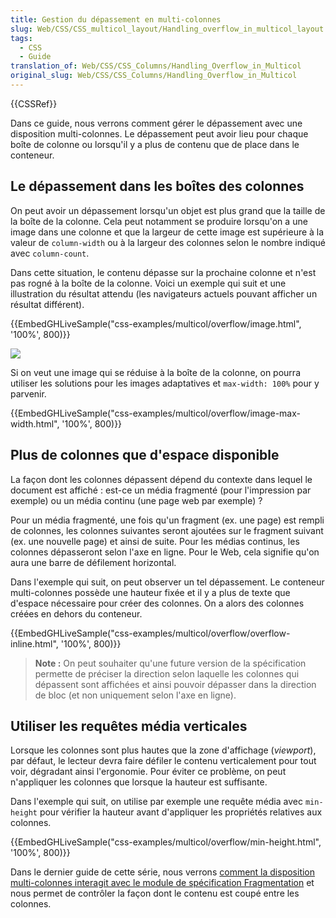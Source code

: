 ```yaml
---
title: Gestion du dépassement en multi-colonnes
slug: Web/CSS/CSS_multicol_layout/Handling_overflow_in_multicol_layout
tags:
  - CSS
  - Guide
translation_of: Web/CSS/CSS_Columns/Handling_Overflow_in_Multicol
original_slug: Web/CSS/CSS_Columns/Handling_Overflow_in_Multicol
---
```


{{CSSRef}}

Dans ce guide, nous verrons comment gérer le dépassement avec une disposition multi-colonnes. Le dépassement peut avoir lieu pour chaque boîte de colonne ou lorsqu'il y a plus de contenu que de place dans le conteneur.

## Le dépassement dans les boîtes des colonnes

On peut avoir un dépassement lorsqu'un objet est plus grand que la taille de la boîte de la colonne. Cela peut notamment se produire lorsqu'on a une image dans une colonne et que la largeur de cette image est supérieure à la valeur de `column-width` ou à la largeur des colonnes selon le nombre indiqué avec `column-count`.

Dans cette situation, le contenu dépasse sur la prochaine colonne et n'est pas rogné à la boîte de la colonne. Voici un exemple qui suit et une illustration du résultat attendu (les navigateurs actuels pouvant afficher un résultat différent).

{{EmbedGHLiveSample("css-examples/multicol/overflow/image.html", '100%', 800)}}

![](image-overflow-multicol.png)

Si on veut une image qui se réduise à la boîte de la colonne, on pourra utiliser les solutions pour les images adaptatives et `max-width: 100%` pour y parvenir.

{{EmbedGHLiveSample("css-examples/multicol/overflow/image-max-width.html", '100%', 800)}}

## Plus de colonnes que d'espace disponible

La façon dont les colonnes dépassent dépend du contexte dans lequel le document est affiché : est-ce un média fragmenté (pour l'impression par exemple) ou un média continu (une page web par exemple) ?

Pour un média fragmenté, une fois qu'un fragment (ex. une page) est rempli de colonnes, les colonnes suivantes seront ajoutées sur le fragment suivant (ex. une nouvelle page) et ainsi de suite. Pour les médias continus, les colonnes dépasseront selon l'axe en ligne. Pour le Web, cela signifie qu'on aura une barre de défilement horizontal.

Dans l'exemple qui suit, on peut observer un tel dépassement. Le conteneur multi-colonnes possède une hauteur fixée et il y a plus de texte que d'espace nécessaire pour créer des colonnes. On a alors des colonnes créées en dehors du conteneur.

{{EmbedGHLiveSample("css-examples/multicol/overflow/overflow-inline.html", '100%', 800)}}

> **Note :** On peut souhaiter qu'une future version de la spécification permette de préciser la direction selon laquelle les colonnes qui dépassent sont affichées et ainsi pouvoir dépasser dans la direction de bloc (et non uniquement selon l'axe en ligne).

## Utiliser les requêtes média verticales

Lorsque les colonnes sont plus hautes que la zone d'affichage (_viewport_), par défaut, le lecteur devra faire défiler le contenu verticalement pour tout voir, dégradant ainsi l'ergonomie. Pour éviter ce problème, on peut n'appliquer les colonnes que lorsque la hauteur est suffisante.

Dans l'exemple qui suit, on utilise par exemple une requête média avec `min-height` pour vérifier la hauteur avant d'appliquer les propriétés relatives aux colonnes.

{{EmbedGHLiveSample("css-examples/multicol/overflow/min-height.html", '100%', 800)}}

Dans le dernier guide de cette série, nous verrons [comment la disposition multi-colonnes interagit avec le module de spécification Fragmentation](/fr/docs/Web/CSS/CSS_Columns/Handling_content_breaks_in_multicol) et nous permet de contrôler la façon dont le contenu est coupé entre les colonnes.

